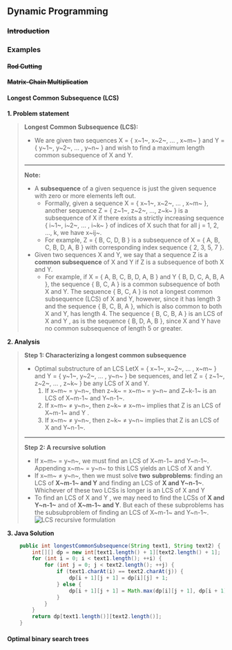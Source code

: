 ## Dynamic Programming
### ~~Introduction~~
### Examples
#### ~~Rod Cutting~~
#### ~~Matrix-Chain Multiplication~~
#### Longest Common Subsequence (LCS)
**1. Problem statement**
> **Longest Common Subsequence (LCS):**
> * We are given two sequences X = { x~1~, x~2~, ... , x~m~ } and Y = { y~1~, y~2~, ... , y~n~ } and wish to find a maximum length common subsequence of X and Y.
>  ---
> **Note:**
> * A **subsequence** of a given sequence is just the given sequence with zero or more elements left out.
>   * Formally, given a sequence X = { x~1~, x~2~, ... , x~m~ }, another sequence Z = { z~1~, z~2~, ..., z~k~ }  is a subsequence of X if there exists a strictly increasing sequence { i~1~, i~2~, ... , i~k~ } of indices of X such that for all j = 1, 2, ..., k, we have x~ij~. 
>   * For example, Z = { B, C, D, B } is a subsequence of X = { A, B, C, B, D, A, B } with corresponding index sequence { 2, 3, 5, 7 }.
> * Given two sequences X and Y, we say that a sequence Z is a **common subsequence** of X and Y if Z is a subsequence of both X and Y. 
>   * For example, if X = { A, B, C, B, D, A, B } and Y  { B, D, C, A, B, A }, the sequence { B, C, A } is a common subsequence of both X and Y. The sequence { B, C, A } is not a longest common subsequence (LCS) of X and Y, however, since it has length 3 and the sequence { B, C, B, A }, which is also common to both X and Y, has length 4. The sequence { B, C, B, A } is an LCS of X and Y , as is the sequence { B, D, A, B }, since X and Y have no common subsequence of length 5 or greater.

**2. Analysis**
> **Step 1: Characterizing a longest common subsequence**
> * Optimal substructure of an LCS
>      LetX = { x~1~, x~2~, ... , x~m~ } and Y = { y~1~, y~2~, ... , y~n~ } be sequences, and let Z = { z~1~, z~2~, ... , z~k~ } be any LCS of X and Y.
>      1. If x~m~ = y~n~, then z~k~ = x~m~ = y~n~ and Z~k-1~ is an LCS of X~m-1~ and Y~n-1~.
>      2. If x~m~ ≠ y~n~, then z~k~ ≠ x~m~ implies that Z is an LCS of X~m-1~ and Y .
>      3. If x~m~ ≠ y~n~, then z~k~ ≠ y~n~ implies that Z is an LCS of X and Y~n-1~.
> ---
> **Step 2: A recursive solution**
> * If x~m~ = y~n~, we must find an LCS of X~m-1~ and Y~n-1~. Appending x~m~ = y~n~ to this LCS yields an LCS of X and Y.
> * If x~m~ ≠ y~n~, then we must solve **two** **subproblems**: finding an LCS of **X~m-1~ and Y** and finding an LCS of **X and Y~n-1~**. Whichever of these two LCSs is longer is an LCS of X and Y
> * To find an LCS of X and Y , we may need to find the LCSs of **X and Y~n-1~** and of **X~m-1~ and Y**. But each of these subproblems has the subsubproblem of finding an LCS of X~m-1~ and Y~n-1~.
![LCS recursive formulation](https://img-blog.csdnimg.cn/7723568e7ec94a71953ebec6e6d25008.png?x-oss-process=image/watermark,type_ZmFuZ3poZW5naGVpdGk,shadow_10,text_aHR0cHM6Ly9ibG9nLmNzZG4ubmV0L2hleXVueGlhbmc=,size_16,color_FFFFFF,t_70#pic_center)

**3. Java Solution**
```java
    public int longestCommonSubsequence(String text1, String text2) {
        int[][] dp = new int[text1.length() + 1][text2.length() + 1];
        for (int i = 0; i < text1.length(); ++i) {
            for (int j = 0; j < text2.length(); ++j) {
                if (text1.charAt(i) == text2.charAt(j)) {
                    dp[i + 1][j + 1] = dp[i][j] + 1;
                } else {
                    dp[i + 1][j + 1] = Math.max(dp[i][j + 1], dp[i + 1][j]);
                }
            }
        }
        return dp[text1.length()][text2.length()];
    }
```
#### Optimal binary search trees
<!--stackedit_data:
eyJoaXN0b3J5IjpbMjc3MjU5Mjg3XX0=
-->